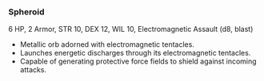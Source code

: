 ### Spheroid

6 HP, 2 Armor, STR 10, DEX 12, WIL 10, Electromagnetic Assault (d8, blast)

- Metallic orb adorned with electromagnetic tentacles.
- Launches energetic discharges through its electromagnetic tentacles.
- Capable of generating protective force fields to shield against incoming attacks.


